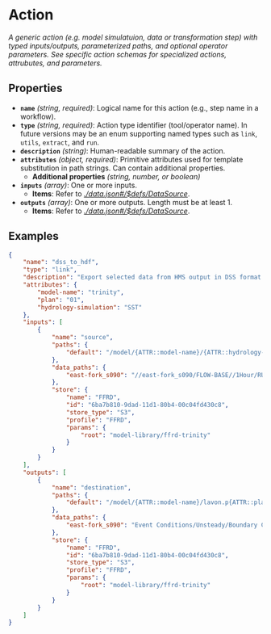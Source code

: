 # Action

*A generic action (e.g. model simulatuion, data or transformation step) with typed inputs/outputs, parameterized paths, and optional operator parameters. See specific action schemas for specialized actions, attrubutes, and parameters.*

## Properties

- <a id="properties/name"></a>**`name`** *(string, required)*: Logical name for this action (e.g., step name in a workflow).
- <a id="properties/type"></a>**`type`** *(string, required)*: Action type identifier (tool/operator name). In future versions may be an enum supporting named types such as `link`, `utils`, `extract`, and `run`.
- <a id="properties/description"></a>**`description`** *(string)*: Human-readable summary of the action.
- <a id="properties/attributes"></a>**`attributes`** *(object, required)*: Primitive attributes used for template substitution in path strings. Can contain additional properties.
  - <a id="properties/attributes/additionalProperties"></a>**Additional properties** *(string, number, or boolean)*
- <a id="properties/inputs"></a>**`inputs`** *(array)*: One or more inputs.
  - <a id="properties/inputs/items"></a>**Items**: Refer to *[./data.json#/$defs/DataSource](./data.md#/%24defs/DataSource)*.
- <a id="properties/outputs"></a>**`outputs`** *(array)*: One or more outputs. Length must be at least 1.
  - <a id="properties/outputs/items"></a>**Items**: Refer to *[./data.json#/$defs/DataSource](./data.md#/%24defs/DataSource)*.
## Examples

  ```json
  {
      "name": "dss_to_hdf",
      "type": "link",
      "description": "Export selected data from HMS output in DSS format to RAS input in HDF files",
      "attributes": {
          "model-name": "trinity",
          "plan": "01",
          "hydrology-simulation": "SST"
      },
      "inputs": [
          {
              "name": "source",
              "paths": {
                  "default": "/model/{ATTR::model-name}/{ATTR::hydrology-simulation}.dss"
              },
              "data_paths": {
                  "east-fork_s090": "//east-fork_s090/FLOW-BASE//1Hour/RUN:SST/"
              },
              "store": {
                  "name": "FFRD",
                  "id": "6ba7b810-9dad-11d1-80b4-00c04fd430c8",
                  "store_type": "S3",
                  "profile": "FFRD",
                  "params": {
                      "root": "model-library/ffrd-trinity"
                  }
              }
          }
      ],
      "outputs": [
          {
              "name": "destination",
              "paths": {
                  "default": "/model/{ATTR::model-name}/lavon.p{ATTR::plan}.hdf"
              },
              "data_paths": {
                  "east-fork_s090": "Event Conditions/Unsteady/Boundary Conditions/Flow Hydrographs/2D: lavon BCLine: bc_east-fork_s090_base"
              },
              "store": {
                  "name": "FFRD",
                  "id": "6ba7b810-9dad-11d1-80b4-00c04fd430c8",
                  "store_type": "S3",
                  "profile": "FFRD",
                  "params": {
                      "root": "model-library/ffrd-trinity"
                  }
              }
          }
      ]
  }
  ```

